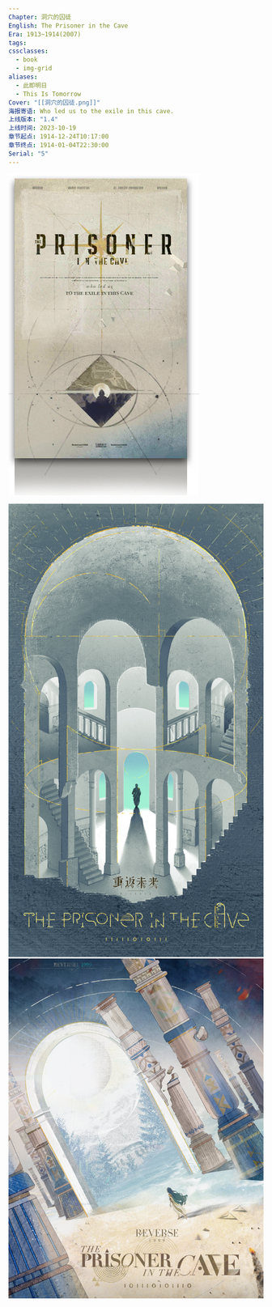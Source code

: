 ```yaml
---
Chapter: 洞穴的囚徒
English: The Prisoner in the Cave
Era: 1913~1914(2007)
tags: 
cssclasses:
  - book
  - img-grid
aliases:
  - 此即明日
  - This Is Tomorrow
Cover: "[[洞穴的囚徒.png]]"
海报寄语: Who led us to the exile in this cave.
上线版本: "1.4"
上线时间: 2023-10-19
章节起点: 1914-12-24T10:17:00
章节终点: 1914-01-04T22:30:00
Serial: "5"
---
```

![cover](assets/第五章%20洞穴的囚徒.assets/洞穴的囚徒.png)

![](assets/第五章%20洞穴的囚徒.assets/箱中巡游.jpg)![](assets/第五章%20洞穴的囚徒.assets/The%20Prisoner%20in%20the%20Cave.jpg)